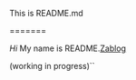 This is README.md

=======

*Hi* My name is README.[Zablog](http://zablog.me)

(working in progress)``